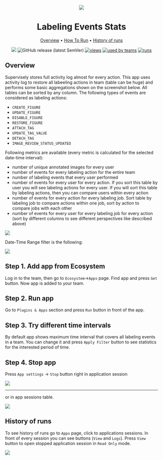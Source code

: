 <div align="center" markdown>

<img src="https://i.imgur.com/Z112V53.png"/>

# Labeling Events Stats

<p align="center">

  <a href="#Overview">Overview</a> •
  <a href="#How-To-Run">How To Run</a> •
  <a href="#History-Of-Runs">History of runs</a>
</p>

[![](https://img.shields.io/badge/slack-chat-green.svg?logo=slack)](https://supervise.ly/slack)
![GitHub release (latest SemVer)](https://img.shields.io/github/v/release/supervisely-ecosystem/labeling-events-stats)
[![views](https://app.supervise.ly/public/api/v3/ecosystem.counters?repo=supervisely-ecosystem/labeling-events-stats&counter=views&label=views)](https://supervise.ly)
[![used by teams](https://app.supervise.ly/public/api/v3/ecosystem.counters?repo=supervisely-ecosystem/labeling-events-stats&counter=downloads&label=used%20by%20teams)](https://supervise.ly)
[![runs](https://app.supervise.ly/public/api/v3/ecosystem.counters?repo=supervisely-ecosystem/labeling-events-stats&counter=runs&label=runs&123)](https://supervise.ly)

</div>

## Overview

Supervisely stores full activity log almost for every action. This app uses activity log to restore all labeeling actions in team (table can be huge) and performs some basic aggregations shown on the screenshot below. All tables can be sorted by any column. The following types of events are considered as labeling actions:

- `CREATE_FIGURE`
- `UPDATE_FIGURE`
- `DISABLE_FIGURE`
- `RESTORE_FIGURE`
- `ATTACH_TAG`
- `UPDATE_TAG_VALUE`
- `DETACH_TAG`
- `IMAGE_REVIEW_STATUS_UPDATED` 

Following metrics are available (every metric is calculated for the selected date-time interval):
- number of unique annotated images for every user
- number of events for every labeling action for the entire team
- number of labeling events that every user performed
- number of events for every user for every action. If you sort this table by user you will see labeling actions for every user. If you will sort this table by labeling actions, then you can compare users within every action
- number of events for every action for every labeling job. Sort table by labeling job to compare actions within one job, sort by action to compare jobs with each other
- number of events for every user for every labeling job for every action (sort by different columns to see different perspectives like described above)

<img src="https://i.imgur.com/HRCbXpl.png"/>

Date-Time Range filter is the following:

<img src="https://i.imgur.com/g7TwBPP.png"/>

## Step 1. Add app from Ecosystem
Log in to the team, then go to `Ecosystem`->`Apps` page. Find app and press `Get` button. Now app is added to your team.

## Step 2. Run app

Go to `Plugins & Apps` section and press `Run` button in front of the app.

## Step 3. Try different time intervals

By default app shows maximum time interval that covers all labeling events in a team. You can change it and press `Apply Filter` button to see statistics for the interested period of time. 

## Step 4. Stop app

Press `App settings` -> `Stop` button right in application session

<img src="https://i.imgur.com/00d29VG.png"/>

---

or in app sessions table.

<img src="https://i.imgur.com/o6ZsNPX.png"/>


## History of runs

To see history of runs go to `Apps` page, click to applications sessions. In front of every session you can see buttons (`View` and `Logs`). Press `View` button to open stopped application session in `Read Only` mode.

<img src="https://i.imgur.com/EVaMydM.png"/>
